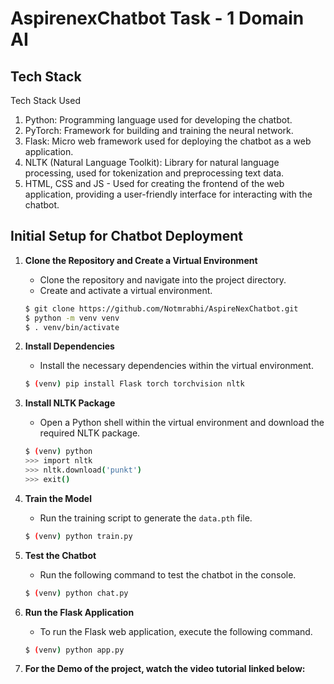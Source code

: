 # AspirenexChatbot Task - 1 Domain AI

## Tech Stack
Tech Stack Used
1. Python: Programming language used for developing the chatbot.
2. PyTorch: Framework for building and training the neural network.
3. Flask: Micro web framework used for deploying the chatbot as a web application.
4. NLTK (Natural Language Toolkit): Library for natural language processing, used for tokenization and preprocessing text data.
5. HTML, CSS and JS - Used for creating the frontend of the web application, providing a user-friendly interface for interacting with the chatbot.

## Initial Setup for Chatbot Deployment

1. **Clone the Repository and Create a Virtual Environment**
   - Clone the repository and navigate into the project directory.
   - Create and activate a virtual environment.
   
   ```bash
   $ git clone https://github.com/Notmrabhi/AspireNexChatbot.git
   $ python -m venv venv
   $ . venv/bin/activate
   ```

2. **Install Dependencies**
   - Install the necessary dependencies within the virtual environment.
   
   ```bash
   $ (venv) pip install Flask torch torchvision nltk
   ```

3. **Install NLTK Package**
   - Open a Python shell within the virtual environment and download the required NLTK package.
   
   ```bash
   $ (venv) python
   >>> import nltk
   >>> nltk.download('punkt')
   >>> exit()
   ```

4. **Train the Model**
   - Run the training script to generate the `data.pth` file.
   
   ```bash
   $ (venv) python train.py
   ```

5. **Test the Chatbot**
   - Run the following command to test the chatbot in the console.
   
   ```bash
   $ (venv) python chat.py
   ```

6. **Run the Flask Application**
   - To run the Flask web application, execute the following command.
   
   ```bash
   $ (venv) python app.py
   ```

7. **For the Demo of the project, watch the video tutorial linked below:**
